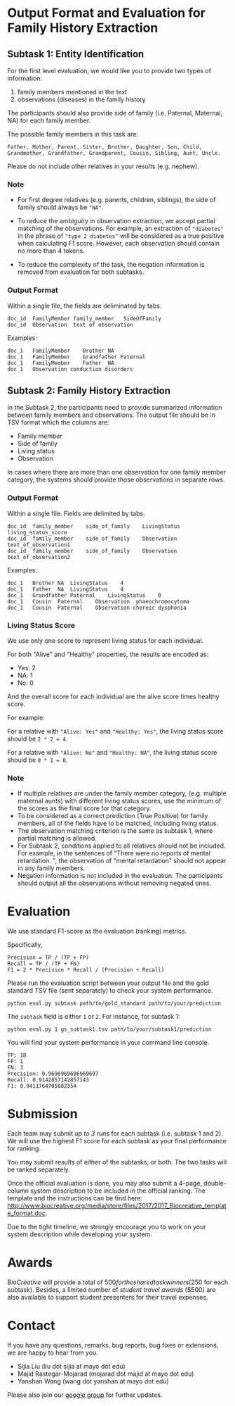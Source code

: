 # Output Format and Evaluation for Family History Extraction

## Subtask 1: Entity Identification

For the first level evaluation, we would like you to provide two types of information:
1) family members mentioned in the text
2) observations (diseases) in the family history

The participants should also
 provide side of family (i.e. Paternal, Maternal, NA) for each family member.

The possible family members in this task are:
```
Father, Mother, Parent, Sister, Brother, Daughter, Son, Child,
Grandmother, Grandfather, Grandparent, Cousin, Sibling, Aunt, Uncle.
```

Please do not include other relatives in your results (e.g. nephew).

### Note
* For first degree relatives (e.g. parents, children, siblings),
the side of family should always be `"NA"`.

* To reduce the ambiguity in  observation extraction,
 we accept partial matching of the observations. For example, an extraction
 of `"diabetes"` in the phrase of `"type 2 diabetes"` will be considered as a
 true positive when calculating F1 score. However, each observation should
 contain no more than 4 tokens.

* To reduce the complexity of the task, the negation information is removed
from evaluation for both subtasks.

### Output Format

Within a single file, the fields are deliminated by tabs.
```
doc_id  FamilyMember family_member   SideOfFamily
doc_id  Observation  text of observation
```

Examples:
```
doc_1	FamilyMember	Brother	NA
doc_1	FamilyMember	Grandfather	Paternal
doc_1	FamilyMember	Father	NA
doc_1	Observation	conduction disorders
```


## Subtask 2: Family History Extraction

In the Subtask 2, the participants need to provide
 summarized information between family members and observations.
The output file should be in TSV format which the columns are:

   * Family member
   * Side of family
   * Living status
   * Observation

In cases where there are more than one observation for one family member category,
 the systems should provide those observations in separate rows.

### Output Format

Within a single file. Fields are delimited by tabs.
```
doc_id  family_member    side_of_family    LivingStatus    living_status_score
doc_id  family_member    side_of_family    Observation    text_of_observation1
doc_id  family_member    side_of_family    Observation    text_of_observation2
```

Examples:
```
doc_1	Brother	NA	LivingStatus	4
doc_1	Father	NA	LivingStatus	4
doc_1	Grandfather	Paternal	LivingStatus	0
doc_1	Cousin	Paternal	Observation	 phaeochromocytoma
doc_1	Cousin	Paternal	Observation	choreic dysphonia
```


### Living Status Score

We use only one score to represent living status for each individual.

For both "Alive" and "Healthy" properties,  the results
are encoded as:
* Yes: 2
* NA: 1
* No: 0

And the overall score for each individual are the alive score times healthy score.

For example:

For a relative with `"Alive: Yes"` and `"Healthy: Yes"`,
the living status score should be ``2 * 2 = 4``.

For a relative with `"Alive: No"` and `"Healthy: NA"`,
the living status score should be `0 * 1 = 0`.

### Note
* If multiple relatives are under the family member category,
(e.g. multiple maternal aunts)
with different living status scores, use the minimum of the
scores as the final score for that category.
* To be considered as a correct prediction (True Positive) for family members,
all of the fields  have to be matched, including living status.
* The observation matching criterion is the same as subtask 1, where
partial matching is allowed.
* For Subtask 2, conditions applied to all relatives should  not be included. For
example, in the sentences of "There were no reports of mental retardation. ", 
the observation of "mental retardation" should not appear in any family members. 
* Negation information is not included in the evaluation. The participants should output all the observations without removing negated ones.


# Evaluation

We use standard F1-score as the evaluation (ranking) metrics.

Specifically,

```
Precision = TP / (TP + FP)
Recall = TP / (TP + FN)
F1 = 2 * Precision * Recall / (Precision + Recall)
```

Please run the evaluation script between your output file and the
gold standard TSV file (sent separately) to check your system performance.

```
python eval.py subtask path/to/gold_standard path/to/your/prediction
```


The `subtask` field is either `1` or `2`. For instance, for subtask 1:

```
python eval.py 1 gs_subtask1.tsv path/to/your/subtask1/prediction
```

You will find your system performance in your command line console.

```
TP: 18
FP: 1
FN: 3
Precision: 0.9696969696969697
Recall: 0.9142857142857143
F1: 0.9411764705882354
```

# Submission

Each team may submit *up to 3 runs* for each subtask (i.e. subtask 1 and 2).
 We will use the highest F1 score for each subtask as your final
 performance for ranking.

You may submit results of either of the subtasks, or both. The two tasks will be ranked separately. 

Once the official evaluation is done, you may also submit a 4-page, double-column system description
 to be included in the official ranking.
 The template and the instructions can be find here: http://www.biocreative.org/media/store/files/2017/2017_Biocreative_template_format.doc. 

Due to the tight timeline, we strongly encourage you to work on your system description
 while developing your system.

# Awards

*BioCreative* will provide a total of $500 for the
shared task winners ($250 for each subtask). Besides, a limited number
of *student travel awards* ($500) are also available to
support student presenters for their travel expenses.



# Contact

If you have any questions, remarks, bug reports, bug fixes or extensions, we are happy to hear from you.

* Sijia Liu (liu dot sijia at mayo dot edu)
* Majid Rastegar-Mojarad (mojarad dot majid at mayo dot edu)
* Yanshan Wang (wang dot yanshan at mayo dot edu)

Please also join our [google group](https://groups.google.com/forum/#!forum/ohnlp2018) for further updates.